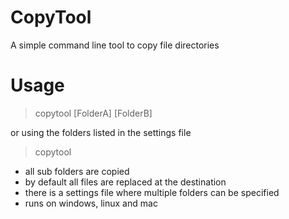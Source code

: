 # CopyTool

A simple command line tool to copy file directories

# Usage

>copytool [FolderA] [FolderB]

or using the folders listed in the settings file

>copytool

- all sub folders are copied
- by default all files are replaced at the destination
- there is a settings file where multiple folders can be specified
- runs on windows, linux and mac
